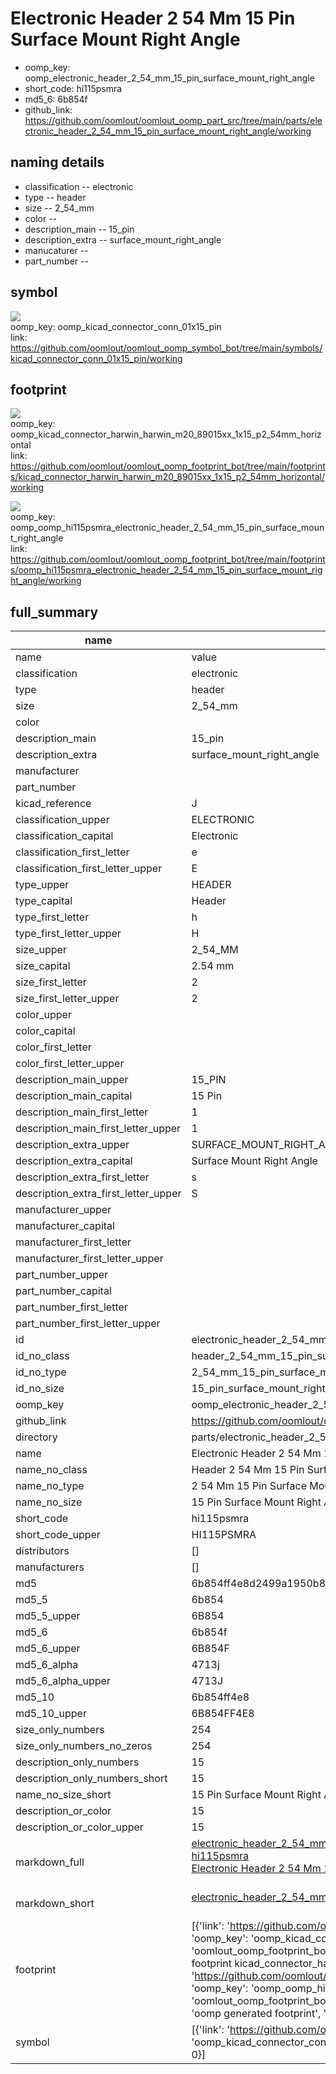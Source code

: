 # Electronic Header 2 54 Mm 15 Pin Surface Mount Right Angle

  
* oomp_key: oomp_electronic_header_2_54_mm_15_pin_surface_mount_right_angle 
* short_code: hi115psmra
* md5_6: 6b854f  
* github_link: https://github.com/oomlout/oomlout_oomp_part_src/tree/main/parts/electronic_header_2_54_mm_15_pin_surface_mount_right_angle/working  
## naming details
* classification -- electronic
* type -- header
* size -- 2_54_mm
* color -- 
* description_main -- 15_pin
* description_extra -- surface_mount_right_angle
* manucaturer -- 
* part_number -- 



## symbol

![](symbol/{index}/working/working_600.png)  
oomp_key: oomp_kicad_connector_conn_01x15_pin  
link: https://github.com/oomlout/oomlout_oomp_symbol_bot/tree/main/symbols/kicad_connector_conn_01x15_pin/working  

## footprint

![](footprint/{index}/working/working_600.png)  
oomp_key: oomp_kicad_connector_harwin_harwin_m20_89015xx_1x15_p2_54mm_horizontal  
link: https://github.com/oomlout/oomlout_oomp_footprint_bot/tree/main/footprints/kicad_connector_harwin_harwin_m20_89015xx_1x15_p2_54mm_horizontal/working  

![](footprint/{index}/working/working_600.png)  
oomp_key: oomp_oomp_hi115psmra_electronic_header_2_54_mm_15_pin_surface_mount_right_angle  
link: https://github.com/oomlout/oomlout_oomp_footprint_bot/tree/main/footprints/oomp_hi115psmra_electronic_header_2_54_mm_15_pin_surface_mount_right_angle/working  

## full_summary
| name | value | 
| --- | --- | 
| name | value | 
| classification | electronic | 
| type | header | 
| size | 2_54_mm | 
| color |  | 
| description_main | 15_pin | 
| description_extra | surface_mount_right_angle | 
| manufacturer |  | 
| part_number |  | 
| kicad_reference | J | 
| classification_upper | ELECTRONIC | 
| classification_capital | Electronic | 
| classification_first_letter | e | 
| classification_first_letter_upper | E | 
| type_upper | HEADER | 
| type_capital | Header | 
| type_first_letter | h | 
| type_first_letter_upper | H | 
| size_upper | 2_54_MM | 
| size_capital | 2.54 mm | 
| size_first_letter | 2 | 
| size_first_letter_upper | 2 | 
| color_upper |  | 
| color_capital |  | 
| color_first_letter |  | 
| color_first_letter_upper |  | 
| description_main_upper | 15_PIN | 
| description_main_capital | 15 Pin | 
| description_main_first_letter | 1 | 
| description_main_first_letter_upper | 1 | 
| description_extra_upper | SURFACE_MOUNT_RIGHT_ANGLE | 
| description_extra_capital | Surface Mount Right Angle | 
| description_extra_first_letter | s | 
| description_extra_first_letter_upper | S | 
| manufacturer_upper |  | 
| manufacturer_capital |  | 
| manufacturer_first_letter |  | 
| manufacturer_first_letter_upper |  | 
| part_number_upper |  | 
| part_number_capital |  | 
| part_number_first_letter |  | 
| part_number_first_letter_upper |  | 
| id | electronic_header_2_54_mm_15_pin_surface_mount_right_angle | 
| id_no_class | header_2_54_mm_15_pin_surface_mount_right_angle | 
| id_no_type | 2_54_mm_15_pin_surface_mount_right_angle | 
| id_no_size | 15_pin_surface_mount_right_angle | 
| oomp_key | oomp_electronic_header_2_54_mm_15_pin_surface_mount_right_angle | 
| github_link | https://github.com/oomlout/oomlout_oomp_part_src/tree/main/parts/electronic_header_2_54_mm_15_pin_surface_mount_right_angle/working | 
| directory | parts/electronic_header_2_54_mm_15_pin_surface_mount_right_angle | 
| name | Electronic Header 2 54 Mm 15 Pin Surface Mount Right Angle | 
| name_no_class | Header 2 54 Mm 15 Pin Surface Mount Right Angle | 
| name_no_type | 2 54 Mm 15 Pin Surface Mount Right Angle | 
| name_no_size | 15 Pin Surface Mount Right Angle | 
| short_code | hi115psmra | 
| short_code_upper | HI115PSMRA | 
| distributors | [] | 
| manufacturers | [] | 
| md5 | 6b854ff4e8d2499a1950b8626d4760a6 | 
| md5_5 | 6b854 | 
| md5_5_upper | 6B854 | 
| md5_6 | 6b854f | 
| md5_6_upper | 6B854F | 
| md5_6_alpha | 4713j | 
| md5_6_alpha_upper | 4713J | 
| md5_10 | 6b854ff4e8 | 
| md5_10_upper | 6B854FF4E8 | 
| size_only_numbers | 254 | 
| size_only_numbers_no_zeros | 254 | 
| description_only_numbers | 15 | 
| description_only_numbers_short | 15 | 
| name_no_size_short | 15 Pin Surface Mount Right Angle | 
| description_or_color | 15 | 
| description_or_color_upper | 15 | 
| markdown_full | [electronic_header_2_54_mm_15_pin_surface_mount_right_angle](https://github.com/oomlout/oomlout_oomp_part_src/tree/main/parts/electronic_header_2_54_mm_15_pin_surface_mount_right_angle/working)<br>[hi115psmra](https://github.com/oomlout/oomlout_oomp_part_src/tree/main/parts/electronic_header_2_54_mm_15_pin_surface_mount_right_angle/working)<br>[Electronic Header 2 54 Mm 15 Pin Surface Mount Right Angle](https://github.com/oomlout/oomlout_oomp_part_src/tree/main/parts/electronic_header_2_54_mm_15_pin_surface_mount_right_angle/working)<br><br> | 
| markdown_short | [electronic_header_2_54_mm_15_pin_surface_mount_right_angle](https://github.com/oomlout/oomlout_oomp_part_src/tree/main/parts/electronic_header_2_54_mm_15_pin_surface_mount_right_angle/working)<br><br> | 
| footprint | [{'link': 'https://github.com/oomlout/oomlout_oomp_footprint_bot/tree/main/foootprntss/kicad_connector_harwin_harwin_m20_89015xx_1x15_p2_54mm_horizontal', 'oomp_key': 'oomp_kicad_connector_harwin_harwin_m20_89015xx_1x15_p2_54mm_horizontal', 'directory': 'oomlout_oomp_footprint_bot/footprints/kicad_connector_harwin_harwin_m20_89015xx_1x15_p2_54mm_horizontal//working/working.kicad_mod', 'note': 'source footprint kicad_connector_harwin_harwin_m20_89015xx_1x15_p2_54mm_horizontal', 'index': 0}, {'link': 'https://github.com/oomlout/oomlout_oomp_footprint_bot/tree/main/foootprntss/oomp_hi115psmra_electronic_header_2_54_mm_15_pin_surface_mount_right_angle', 'oomp_key': 'oomp_oomp_hi115psmra_electronic_header_2_54_mm_15_pin_surface_mount_right_angle', 'directory': 'oomlout_oomp_footprint_bot/footprints/oomp_hi115psmra_electronic_header_2_54_mm_15_pin_surface_mount_right_angle//working/working.kicad_mod', 'note': 'oomp generated footprint', 'index': 1}] | 
| symbol | [{'link': 'https://github.com/oomlout/oomlout_oomp_symbol_bot/tree/main/symbols/kicad_connector_conn_01x15_pin', 'oomp_key': 'oomp_kicad_connector_conn_01x15_pin', 'directory': 'oomlout_oomp_symbol_bot/symbols/kicad_connector_conn_01x15_pin//working/working.kicad_sym', 'index': 0}] | 
